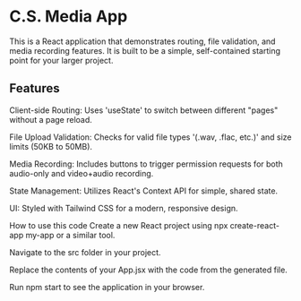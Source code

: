# C.S. Media App
This is a React application that demonstrates routing, file validation, and media recording features. It is built to be a simple, self-contained starting point for your larger project.

## Features
Client-side Routing: Uses 'useState' to switch between different "pages" without a page reload.

File Upload Validation: Checks for valid file types '(.wav, .flac, etc.)' and size limits (50KB to 50MB).

Media Recording: Includes buttons to trigger permission requests for both audio-only and video+audio recording.

State Management: Utilizes React's Context API for simple, shared state.

UI: Styled with Tailwind CSS for a modern, responsive design.

How to use this code
Create a new React project using npx create-react-app my-app or a similar tool.

Navigate to the src folder in your project.

Replace the contents of your App.jsx with the code from the generated file.

Run npm start to see the application in your browser.
